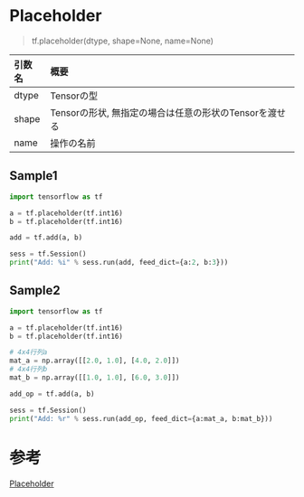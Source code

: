 
# Placeholder

> tf.placeholder(dtype, shape=None, name=None)


|引数名|概要|
|:--|:--|
| dtype | Tensorの型 |
| shape | Tensorの形状, 無指定の場合は任意の形状のTensorを渡せる |
| name | 操作の名前 |

## Sample1

```python
import tensorflow as tf

a = tf.placeholder(tf.int16)
b = tf.placeholder(tf.int16)

add = tf.add(a, b)

sess = tf.Session()
print("Add: %i" % sess.run(add, feed_dict={a:2, b:3}))
```

## Sample2

```python
import tensorflow as tf

a = tf.placeholder(tf.int16)
b = tf.placeholder(tf.int16)

# 4x4行列a
mat_a = np.array([[2.0, 1.0], [4.0, 2.0]])
# 4x4行列b
mat_b = np.array([[1.0, 1.0], [6.0, 3.0]]) 

add_op = tf.add(a, b)

sess = tf.Session()
print("Add: %r" % sess.run(add_op, feed_dict={a:mat_a, b:mat_b}))
```

# 参考

[Placeholder](https://www.tensorflow.org/api_docs/python/io_ops/placeholders#placeholder)

